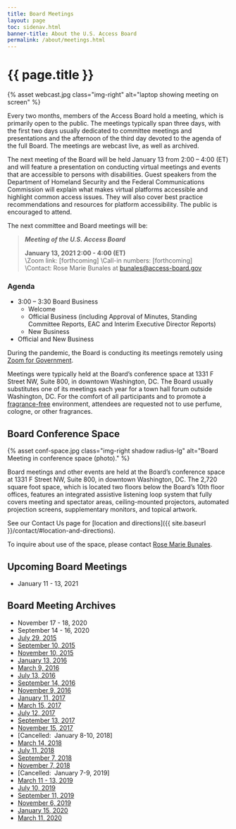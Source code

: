 ```yaml
---
title: Board Meetings
layout: page
toc: sidenav.html
banner-title: About the U.S. Access Board
permalink: /about/meetings.html
---
```

# {{ page.title }}

{% asset webcast.jpg class="img-right" alt="laptop showing meeting on screen" %}

Every two months, members of the Access Board hold a meeting, which is primarily open to the public. The meetings typically span three days, with the first two days usually dedicated to committee meetings and presentations and the afternoon of the third day devoted to the agenda of the full Board. The meetings are webcast live, as well as archived. 

The next meeting of the Board will be held January 13 from 2:00 – 4:00 (ET) and will feature a presentation on conducting virtual meetings and events that are accessible to persons with disabilities. Guest speakers from the Department of Homeland Security and the Federal Communications Commission will explain what makes virtual platforms accessible and highlight common access issues. They will also cover best practice recommendations and resources for platform accessibility. The public is encouraged to attend.

The next committee and Board meetings will be:

> ***Meeting of the U.S. Access Board***  
>  
> **January 13, 2021 2:00 - 4:00 (ET)**  
> \Zoom link: [forthcoming]
> \Call-in numbers: [forthcoming]  
> \Contact: Rose Marie Bunales at [bunales@access-board.gov](mailto:bunales@access-board.gov)

### Agenda

* 3:00 – 3:30 Board Business
  * Welcome
  * Official Business (including Approval of Minutes, Standing Committee Reports, EAC and Interim Executive Director Reports)
  * New Business
* Official and New Business

During the pandemic, the Board is conducting its meetings remotely using [Zoom for Government](https://zoomgov.com).

Meetings were typically held at the Board’s conference space at 1331 F Street NW, Suite 800, in downtown Washington, DC. The Board usually substitutes one of its meetings each year for a town hall forum outside Washington, DC. For the comfort of all participants and to promote a [fragrance-free](policy/ffe.html) environment, attendees are requested not to use perfume, cologne, or other fragrances.

## Board Conference Space

{% asset conf-space.jpg class="img-right shadow radius-lg" alt="Board Meeting in conference space (photo)." %}

Board meetings and other events are held at the Board’s conference space at 1331 F Street NW, Suite 800, in downtown Washington, DC. The 2,720 square foot space, which is located two floors below the Board’s 10th floor offices, features an integrated assistive listening loop system that fully covers meeting and spectator areas, ceiling-mounted projectors, automated projection screens, supplementary monitors, and topical artwork. 

See our Contact Us page for [location and directions]({{ site.baseurl }}/contact/#location-and-directions).

To inquire about use of the space, please contact [Rose Marie Bunales](mailto:bunales@access-board.gov).

## Upcoming Board Meetings

- January 11 - 13, 2021

## Board Meeting Archives

- November 17 - 18, 2020
- September 14 - 16, 2020
- [July 29, 2015](http://www.yorkmedia.com/accessboard/2015/07/29/)
- [September 10, 2015](http://www.yorkmedia.com/accessboard/2015/09/10/)
- [November 10, 2015](http://www.yorkmedia.com/accessboard/2015/11/10/)
- [January 13, 2016](http://www.yorkmedia.com/accessboard/2016/01/13/)
- [March 9, 2016](http://www.yorkmedia.com/accessboard/2016/03/09/)
- [July 13, 2016](http://www.yorkmedia.com/accessboard/2016/07/13/)
- [September 14, 2016](http://www.yorkmedia.com/accessboard/2016/09/14/)
- [November 9, 2016](http://www.yorkmedia.com/accessboard/2016/11/09/)
- [January 11, 2017](http://www.yorkmedia.com/accessboard/2017/01/11/)
- [March 15, 2017](http://www.yorkmedia.com/accessboard/2017/03/15/)
- [July 12, 2017](http://www.yorkmedia.com/accessboard/2017/07/12/)
- [September 13, 2017](http://www.yorkmedia.com/accessboard/2017/09/13/)
- [November 15, 2017](http://www.yorkmedia.com/accessboard/2017/11/15/)
- \[Cancelled:  January 8-10, 2018]
- [March 14, 2018](http://www.yorkmedia.com/accessboard/2018/03/14/)
- [July 11, 2018](http://www.yorkmedia.com/accessboard/2018/07/11/)
- [September 7, 2018](http://www.yorkmedia.com/accessboard/2018/09/07/)
- [November 7, 2018](http://www.yorkmedia.com/accessboard/2018/11/07)
- \[Cancelled:  January 7-9, 2019]
- [March 11 - 13, 2019](http://www.yorkmedia.com/accessboard/2019/03/13/)
- [July 10, 2019](http://www.yorkmedia.com/accessboard/2019/07/10/)
- [September 11, 2019](http://www.yorkmedia.com/accessboard/2019/09/11/)
- [November 6, 2019](http://www.yorkmedia.com/accessboard/2019/11/06/)
- [January 15, 2020](http://www.yorkmedia.com/accessboard/2020/01/15/)
- [March 11, 2020](http://www.yorkmedia.com/accessboard/2020/03/11/)
